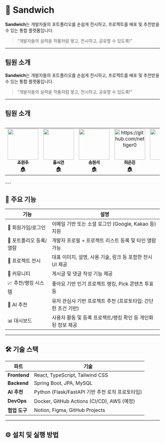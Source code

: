 # 🥪 Sandwich

**Sandwich**는 개발자들의 포트폴리오를 손쉽게 전시하고, 프로젝트를 배포 및 추천받을 수 있는 통합 플랫폼입니다.

> “개발자들의 실력을 작품처럼 쌓고, 전시하고, 공유할 수 있도록!”

---
## 팀원 소개

<table>
  <tr>

**Sandwich**는 개발자들의 포트폴리오를 손쉽게 전시하고, 프로젝트를 배포 및 추천받을 수 있는 통합 플랫폼입니다.

> “개발자들의 실력을 작품처럼 쌓고, 전시하고, 공유할 수 있도록!”

---
## 팀원 소개

<table>
  <tr>
    
<td align="center"><a href="https://github.com/monya-9"><img src="https://avatars.githubusercontent.com/u/64175828?v=4"
 width="100px;" alt=""/><br /><sub><b>조현주</b></sub></a><br /><a href="https://github.com/monya-9" title="Code">🏠</a></td>
    
 <td align="center"><a href="https://github.com/ghdtldus"><img src="https://avatars.githubusercontent.com/u/122412999?v=4"
 width="100px;" alt=""/><br /><sub><b>홍시연</b></sub></a><br /><a href="https://github.com/ghdtldus" title="Code">🏠</a></td>

 <td align="center"><a href="https://github.com/Dnut0121"><img src="https://avatars.githubusercontent.com/u/127921103?v=4"
 width="100px;" alt=""/><br /><sub><b>송원석</b></sub></a><br /><a href="https://github.com/Dnut0121" title="Code">🏠</a></td>

 <td align="center"><a href="https://github.com/Heoeunjin"><img src="https://avatars.githubusercontent.com/u/127829501?v=4"
 width="100px;" alt="https://github.com/nettiger0"/><br /><sub><b>허은진</b></sub></a><br /><a href="https://github.com/Heoeunjin" title="Code">🏠</a></td>

 <td align="center"><a href="https://github.com/ljjljj11"><img src="https://avatars.githubusercontent.com/u/202410083?v=4"
 width="100px;" alt=""/><br /><sub><b>이정주</b></sub></a><br /><a href="https://github.com/ljjljj11" title="Code">🏠</a></td>

</tr>
    
</table>
---

## 🧩 주요 기능

| 기능                     | 설명                                                                 |
|--------------------------|----------------------------------------------------------------------|
| 🔐 회원가입/로그인        | 이메일 기반 또는 소셜 로그인 (Google, Kakao 등) 지원                     |
| 👤 포트폴리오 등록/열람   | 개발자 프로필 + 프로젝트 리스트 등록 및 타인 열람 가능                     |
| 🚀 프로젝트 전시          | 대표 이미지, 설명, 사용 기술, 링크 등 포함한 전시 UI 제공                   |
| 💬 커뮤니티              | 게시글 및 댓글 작성 기능 제공                                          |
| 📈 추천/랭킹 시스템       | 좋아요 기반 인기 프로젝트 랭킹, Pick 콘텐츠 투표 등                        |
| 🧠 AI 추천               | 유저 관심사 기반 프로젝트 추천 (프로토타입: 간단한 조건 기반)               |
| 📊 대시보드              | 사용자 활동 및 등록 프로젝트/랭킹 확인 등 개인화된 정보 제공                |

---

## 🛠️ 기술 스택

| 파트       | 기술                                                                 |
|------------|----------------------------------------------------------------------|
| **Frontend** | React, TypeScript, Tailwind CSS                                     |
| **Backend**  | Spring Boot, JPA, MySQL                                             |
| **AI 추천**  | Python (Flask/FastAPI 기반 추천 로직 프로토타입)                    |
| **DevOps**   | Docker, GitHub Actions (CI/CD), AWS (예정)                         |
| **협업 도구** | Notion, Figma, GitHub Projects                                     |

---

## ⚙️ 설치 및 실행 방법
